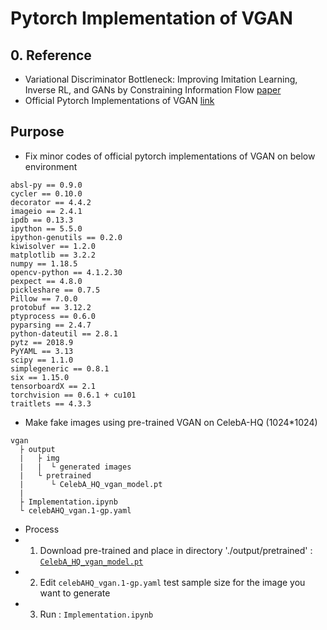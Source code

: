# Pytorch Implementation of VGAN

## 0. Reference
- Variational Discriminator Bottleneck: Improving Imitation Learning, Inverse RL, and GANs by Constraining Information Flow [paper](https://arxiv.org/pdf/1810.00821.pdf)
- Official Pytorch Implementations of VGAN [link](https://github.com/akanazawa/vgan)

## Purpose
- Fix minor codes of official pytorch implementations of VGAN on below environment

```
absl-py == 0.9.0
cycler == 0.10.0
decorator == 4.4.2
imageio == 2.4.1
ipdb == 0.13.3
ipython == 5.5.0
ipython-genutils == 0.2.0
kiwisolver == 1.2.0
matplotlib == 3.2.2
numpy == 1.18.5
opencv-python == 4.1.2.30
pexpect == 4.8.0
pickleshare == 0.7.5
Pillow == 7.0.0
protobuf == 3.12.2
ptyprocess == 0.6.0
pyparsing == 2.4.7
python-dateutil == 2.8.1
pytz == 2018.9
PyYAML == 3.13
scipy == 1.1.0
simplegeneric == 0.8.1
six == 1.15.0
tensorboardX == 2.1
torchvision == 0.6.1 + cu101
traitlets == 4.3.3
```

- Make fake images using pre-trained VGAN on CelebA-HQ (1024*1024)
```
vgan
  ├ output
  |   ├ img
  |   |  └ generated images
  |   └ pretrained
  |      └ CelebA_HQ_vgan_model.pt
  |
  ├ Implementation.ipynb
  └ celebAHQ_vgan.1-gp.yaml

```
  * Process
  * 1. Download pre-trained and place in directory './output/pretrained' : [`CelebA_HQ_vgan_model.pt`](https://drive.google.com/file/d/1qwmQtkGm-i0IKFqSEVWugh4DVpJW4CQJ/view)
  * 2. Edit `celebAHQ_vgan.1-gp.yaml` test sample size for the image you want to generate
  * 3. Run : `Implementation.ipynb`
